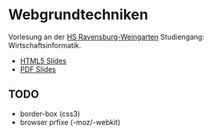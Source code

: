 # Webgrundtechniken
Vorlesung an der [HS Ravensburg-Weingarten](http://hs-weingarten.de) Studiengang: Wirtschaftsinformatik.

- <a href="http://carlos22.github.com/webgrundtechniken-hrw/">HTML5 Slides</a>
- <a href="http://github.com/carlos22/webgrundtechniken-hrw/raw/master/slides/WebGrundtechniken_Slides.pdf">PDF Slides</a>

## TODO

* border-box (css3)
* browser prfixe (-moz/-webkit)
